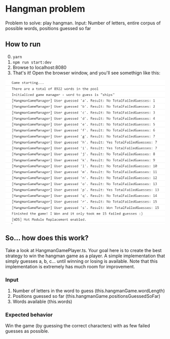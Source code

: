 # Hangman problem

Problem to solve: play hangman.
Input: Number of letters, entire corpus of possible words, positions guessed so far

## How to run
0. `yarn`
1. `npm run start:dev`
2. Browse to localhost:8080
3. That's it! Open the browser window, and you'll see somethign like this:

![Sample image](/SampleConsoleOutput.png)

## So... how does this work?

Take a look at HangmanGamePlayer.ts. Your goal here is to create the best strategy to win the hangman game as a player. A simple implementation that simply guesses a, b, c... until winning or losing is available. Note that this implementation is extremely has much room for improvement.

### Input

1. Number of letters in the word to guess (this.hangmanGame.wordLength)
2. Positions guessed so far (this.hangmanGame.positionsGuessedSoFar)
3. Words available (this.words)

### Expected behavior

Win the game (by guessing the correct characters) with as few failed guesses as possible.